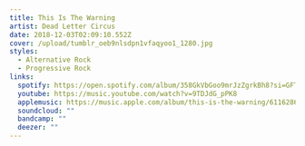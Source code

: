 ```yaml
---
title: This Is The Warning
artist: Dead Letter Circus
date: 2018-12-03T02:09:10.552Z
cover: /upload/tumblr_oeb9nlsdpn1vfaqyoo1_1280.jpg
styles:
  - Alternative Rock
  - Progressive Rock
links:
  spotify: https://open.spotify.com/album/358GkVbGoo9mrJzZgrkBh8?si=GFTirUbNRvaWfHBUZwWWRg
  youtube: https://music.youtube.com/watch?v=9TDJdG_pPK8
  applemusic: https://music.apple.com/album/this-is-the-warning/611628677
  soundcloud: ""
  bandcamp: ""
  deezer: ""
---
```

